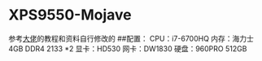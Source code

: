 # XPS9550-Mojave
参考[大佬](https://github.com/darkhandz/XPS-9550-Mojave)的教程和资料自行修改的
##配置：
CPU：i7-6700HQ
内存：海力士4GB DDR4 2133 *2
显卡：HD530
网卡：DW1830
硬盘：960PRO 512GB
